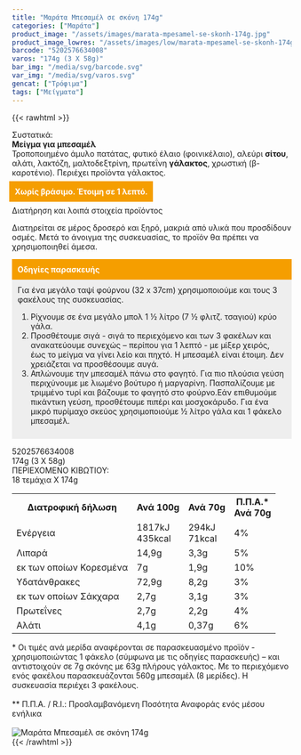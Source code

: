 ```yaml
---
title: "Μαράτα Μπεσαμέλ σε σκόνη 174g"
categories: ["Μαράτα"]
product_image: "/assets/images/marata-mpesamel-se-skonh-174g.jpg"
product_image_lowres: "/assets/images/low/marata-mpesamel-se-skonh-174g.jpg"
barcode: "5202576634008"
varos: "174g (3 X 58g)"
bar_img: "/media/svg/barcode.svg"
var_img: "/media/svg/varos.svg"
gencat: ["Τρόφιμα"]
tags: ["Μείγματα"]
---
```

{{< rawhtml >}}

<div class="sload320"><div class="product"><div id="sistatika">Συστατικά:</div><div class="alltext"><b>Μείγμα για μπεσαμέλ</b><br>Τροποποιημένο άμυλο πατάτας, φυτικό έλαιο (φοινικέλαιο), αλεύρι <b>σίτου</b>, αλάτι, λακτόζη, μαλτοδεξτρίνη, πρωτεΐνη <b>γάλακτος</b>, χρωστική (β-καροτένιο). Περιέχει προϊόντα γάλακτος.<br><br><b style="padding:10px;background:#f59e00;margin-left:-5px;color:#fff">Χωρίς βράσιμο. Έτοιμη σε 1 λεπτό.</b><br><br></div><div id="loipa">Διατήρηση και λοιπά στοιχεία προϊόντος</div><p>Διατηρείται σε μέρος δροσερό και ξηρό, μακριά από υλικά που προσδίδουν οσμές. Μετά το άνοιγμα της συσκευασίας, το προϊόν θα πρέπει να χρησιμοποιηθεί άμεσα.</p><p></p><div style="padding:10px;background:#f59e00;color:#fff"><b>Οδηγίες παρασκευής</b></div><div style="padding:10px;background:#eee">Για ένα μεγάλο ταψί φούρνου (32 x 37cm) χρησιμοποιούμε και τους 3 φακέλους της συσκευασίας.<br><ol><li>Ρίχνουμε σε ένα μεγάλο μπολ 1 ½ λίτρο (7 ½ φλιτζ. τσαγιού) κρύο γάλα.</li><li>Προσθέτουμε σιγά - σιγά το περιεχόμενο και των 3 φακέλων και ανακατεύουμε συνεχώς – περίπου για 1 λεπτό - με μίξερ χειρός, έως το μείγμα να γίνει λείο και πηχτό. Η μπεσαμέλ είναι έτοιμη. Δεν χρειάζεται να προσθέσουμε αυγά.</li><li>Απλώνουμε την μπεσαμέλ πάνω στο φαγητό. Για πιο πλούσια γεύση περιχύνουμε με λιωμένο βούτυρο ή μαργαρίνη. Πασπαλίζουμε με τριμμένο τυρί και βάζουμε το φαγητό στο φούρνο.Εάν επιθυμούμε πικάντικη γεύση, προσθέτουμε πιπέρι και μοσχοκάρυδο. Για ένα μικρό πυρίμαχο σκεύος χρησιμοποιούμε ½ λίτρο γάλα και 1 φάκελο μπεσαμέλ.</li></ol></div><p></p><div id="barcode"><div id="barimage1"></div><span id="bartext">5202576634008</span></div><div id="varos"><div id="varosimage1"></div><span id="varostext">174g (3 X 58g)</span></div><div id="kivotio">ΠΕΡΙΕΧΟΜΕΝΟ ΚΙΒΩΤΙΟΥ:<br>18 τεμάχια Χ 174g</div><div class="tabout"><table id="diatable"><tbody><tr><th>Διατροφική δήλωση</th><th>Ανά 100g</th><th>Ανά 70g</th><th>Π.Π.Α.*<br>Ανά 70g</th></tr><tr><td class="texr2">Ενέργεια</td><td class="texr">1817kJ<br>435kcal</td><td class="texr">294kJ<br>71kcal</td><td class="texr">4%</td></tr><tr><td class="texr2">Λιπαρά</td><td class="texr">14,9g</td><td class="texr">3,3g</td><td class="texr">5%</td></tr><tr><td class="gray">εκ των οποίων Κορεσµένα</td><td class="gray2">7g</td><td class="gray2">1,9g</td><td class="gray2">10%</td></tr><tr><td class="texr2">Yδατάνθρακες</td><td class="texr">72,9g</td><td class="texr">8,2g</td><td class="texr">3%</td></tr><tr><td class="gray">εκ των οποίων Σάκχαρα</td><td class="gray2">2,7g</td><td class="gray2">3,1g</td><td class="gray2">3%</td></tr><tr><td class="texr2">Πρωτεΐνες</td><td class="texr">2,7g</td><td class="texr">2,2g</td><td class="texr">4%</td></tr><tr><td class="texr2">Αλάτι</td><td class="texr">4,1g</td><td class="texr">0,37g</td><td class="texr">6%</td></tr></tbody></table></div><div class="alltext">* Οι τιμές ανά μερίδα αναφέρονται σε παρασκευασμένο προϊόν - χρησιμοποιώντας 1 φάκελο (σύμφωνα με τις οδηγίες παρασκευής) – και αντιστοιχούν σε 7g σκόνης με 63g πλήρους γάλακτος. Με το περιεχόμενο ενός φακέλου παρασκευάζονται 560g μπεσαμέλ (8 μερίδες). Η συσκευασία περιέχει 3 φακέλους.<br><br>** Π.Π.Α. / R.I.: Προσλαμβανόμενη Ποσότητα Αναφοράς ενός μέσου ενήλικα</div><br><div class="pimg"><img alt="Μαράτα Μπεσαμέλ σε σκόνη 174g" title="Μαράτα Μπεσαμέλ σε σκόνη 174g" src="/assets/images/marata-mpesamel-se-skonh-174g.jpg"></div></div></div>
{{< /rawhtml >}}


